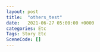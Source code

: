 ```yaml
---
layout: post
title:  "others_test"
date:   2021-06-27 05:00:00 +0000
categories: Etc
Tags: Story Etc
SceneCode: []
---
```

